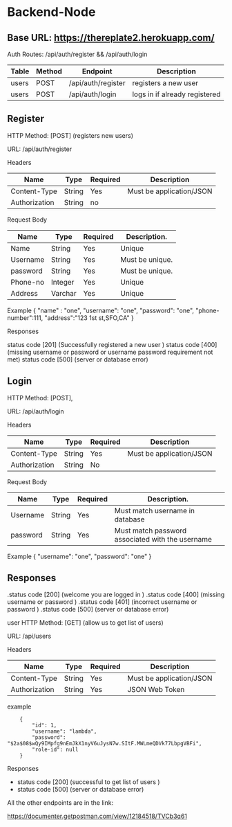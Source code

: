 # Backend-Node

Base URL: https://thereplate2.herokuapp.com/
------------------------------------------------------------------
Auth Routes: /api/auth/register && /api/auth/login

|Table|	Method|	Endpoint	        |Description                 |
|-----|-------|-------------------|------------------------------|
|users|	POST	|/api/auth/register	|registers a new user        |
|users|	POST	|/api/auth/login	| logs in if already registered  |

Register
-------------------------------------------------------------------
HTTP Method: [POST] (registers new users)

URL: /api/auth/register 

Headers

|Name	         |Type	   |Required	 |Description             |
|--------------|---------|-----------|----------------------------|
|Content-Type	 |String	 |Yes	       |Must be application/JSON    |
|Authorization |String	 |no	       |                            |

Request Body

|Name	    |Type	  |Required	|Description.      |
|---------|-------|---------|------------------|
|Name       |String |Yes        |Unique            |
|Username	|String	|Yes	    | Must be unique.  |
|password	|String	|Yes	    | Must be unique.  |
|Phone-no   |Integer|Yes        |Unique            |
|Address    |Varchar|Yes        |Unique            |

Example
    {   "name" : "one",
        "username": "one",
        "password": "one",
        "phone-number":111,
        "address":"123 1st st,SFO,CA"
    }
    
Responses

status code [201] (Successfully registered a new user )
status code [400] (missing username or password or username password requirement not met)
status code [500] (server or database error)

Login
-----------------------------------------------------------------------------------------
HTTP Method: [POST],

URL: /api/auth/login

Headers

|Name	         |Type	   |Required	 |Description                 |
|--------------|---------|-----------|----------------------------|
|Content-Type	 |String	 |Yes	       |Must be application/JSON    |
|Authorization |String	 |No       |              |


Request Body

|Name	    |Type	  |Required	|Description.                                      |
|---------|-------|---------|--------------------------------------------------|
|Username	|String	|Yes	    | Must match username in database                  |
|password	|String	|Yes	    | Must match password associated with the username |

Example
    {
        "username": "one",
        "password": "one"
    }

Responses
---------------------------------------------------------------------
.status code [200] (welcome you are logged in )
.status code [400] (missing username or password )
.status code [401] (incorrect username or password )
.status code [500] (server or database error)

user
HTTP Method: [GET] (allow us to get list of users)

URL: /api/users

Headers

|Name	         |Type	   |Required	 |Description                 |
|--------------|---------|-----------|----------------------------|
|Content-Type	 |String	 |Yes	       |Must be application/JSON    |
|Authorization |String	 |Yes	       |JSON Web Token              |

example
```
    {
        "id": 1,
        "username": "lambda",
        "password": "$2a$08$wQy9IMpfg9nEmJkX1nyV6uJysN7w.SItF.MWLmeQDVk77LbpgVBFi",
        "role-id": null
    }

```
Responses
- status code [200] (successful to get  list of users )
- status code [500] (server or database error)

All the other endpoints are in the link:

https://documenter.getpostman.com/view/12184518/TVCb3q61

